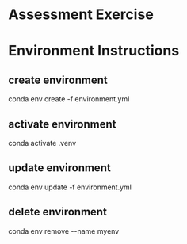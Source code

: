 # Assessment Exercise 

# Environment Instructions 

## create environment

conda env create -f environment.yml

## activate environment

conda activate .venv

## update environment

conda env update -f environment.yml

## delete environment

conda env remove --name myenv